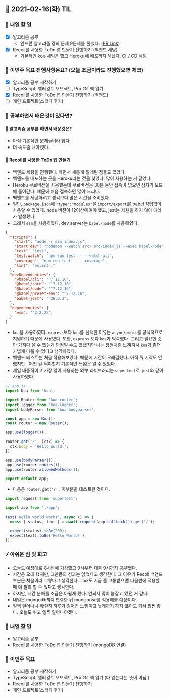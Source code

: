 ## 📆 2021-02-16(화) TIL

### 🚀 내일 할 일
- [x] 알고리즘 공부
  - 인프런 알고리즘 강의 문제 9문제를 풀었다. ([PR Link](https://github.com/saseungmin/daily_coding_dojo/pull/1))
- [x] Recoil를 사용한 ToDo 앱 만들기 진행하기 (백앤드 세팅)
  - 기본적인 koa 세팅은 했고 Heroku에 배포까지 해놨다. CI / CD 세팅

### 🦄 이번주 목표 진행사항은요? (오늘 조금이라도 진행했으면 체크)
- [x] 알고리즘 공부 시작하기
- [ ] TypeScript, 앨레강트 오브젝트, Pro Git 책 읽기
- [x] Recoil를 사용한 ToDo 앱 만들기 진행하기 (백앤드)
- [ ] 개인 프로젝트(스터디 후기)

### 🤔 공부하면서 배운것이 있다면?

#### 🎈 알고리즘 공부를 하면서 배운것은?
- 아직 기본적인 문제들이라 쉽다.
- 더 속도좀 내야겠다.

#### 🎈 Recoil를 사용한 ToDo 앱 만들기
- 백앤드 세팅을 진행했다. 하면서 새롭게 알게된 점들도 많았다.
- 백앤드를 배포하는 곳을 Heroku라는 것을 찾았다. 많이 사용하는 거 같았다.
- Heroku 무료버전을 사용했는데 무료버전은 30분 동안 접속이 없으면 잠자기 모드에 들어간다. 때문에 처음 접속하면 많이 느리다.
- 백앤드를 세팅하려고 생각보다 많은 시간을 소비했다.
- 일단, `package.json`에 `"type":"modules"`을 `import/export`를 babel 작업없이 사용할 수 있었다. node 버전이 12이상이여야 했고, jest는 지원을 하지 않아 에러가 발생했다.
- 그래서 `esm`을 사용하였다. dev server는 `babel-node`를 사용하였다.

```json
{
  "scripts": {
    "start": "node -r esm index.js",
    "start:dev": "nodemon --watch src/ src/index.js --exec babel-node",
    "test": "jest",
    "test:watch": "npm run test -- --watch-all",
    "coverage": "npm run test -- --coverage",
    "lint": "eslint ."
  },
  "devDependencies": {
    "@babel/cli": "^7.12.16",
    "@babel/core": "^7.12.16",
    "@babel/node": "^7.12.16",
    "@babel/preset-env": "^7.12.16",
    "babel-jest": "^26.6.3",
  },
  "dependencies": {
    "esm": "^3.2.25",
  }
}
```

- `koa`을 사용하였다. `express`보다 `koa`를 선택한 이유는 `async/await`를 공식적으로 지원하기 때문에 사용였다. 또한, `express` 보다 `koa`가 익숙했다. 그리고 필요한 것만 가져다 쓸 수 있는게 단점일 수도 있겠지만 나는 장점처럼 느껴져서 `koa`가 좀더 가볍게 다룰 수 있다고 생각하였다.
- 백앤드 테스트는 처음 적용해보았다. 때문에 시간이 오래걸렸다. 아직 뭐 시작도 안했지만.. 어떤 걸 써야할지 기본적인 느낌은 알 수 있었다.
- 제일 대중적이고 가장 많이 사용하는 외부 라이브러리는 `supertest`로 `jest`와 같이 사용하였다.

```js
// app.js
import Koa from 'koa';

import Router from 'koa-router';
import logger from 'koa-logger';
import bodyParser from 'koa-bodyparser';

const app = new Koa();
const router = new Router();

app.use(logger());

router.get('/', (ctx) => {
  ctx.body = 'Hello World!';
});

app.use(bodyParser());
app.use(router.routes());
app.use(router.allowedMethods());

export default app;
```
- 다음은 `router.get('/',` 이부분을 테스트한 것이다.

```javascript
import request from 'supertest';

import app from './app';

test('Hello world works', async () => {
  const { status, text } = await request(app.callback()).get('/');

  expect(status).toBe(200);
  expect(text).toBe('Hello World!');
});
```


### ⚡ 아쉬운 점 및 회고
- 오늘도 예정대로 8시반에 기상했고 9시부터 대충 9시까지 공부했다.
- 시간은 오래 했지만, 그만큼의 성과는 없었다고 생각한다. 그 이유가 Recoil 백앤드 부분은 처음이라 그렇다고 생각한다. 그래도 지금 좀 고통받으면 다음번에 적용할 때 더 빨리 할 수 있다고 생각한다.
- 하지만, 시간 분배를 조금은 아쉽게 했다. 안되서 많이 붙잡고 있던 거 같다.
- 내일은 mongodb까지 연결한 뒤 mongoose를 적용해볼 예정이다.
- 일찍 일어나니 확실히 하루가 길어진 느낌이고 늦게까지 하지 않아도 되서 훨씬 좋다. 오늘도 쉬고 일찍 일어나야겠다.

### 🚀 내일 할 일
- 알고리즘 공부
- Recoil를 사용한 ToDo 앱 만들기 진행하기 (mongoDB 연결)

### 🎯 이번주 목표
- 알고리즘 공부 시작하기
- TypeScript, 앨레강트 오브젝트, Pro Git 책 읽기 (다 읽는다는 뜻이 아님.)
- Recoil를 사용한 ToDo 앱 만들기 진행하기
- 개인 프로젝트(스터디 후기)